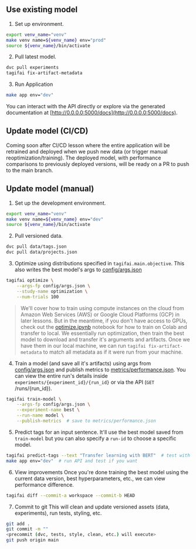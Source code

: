 ## Use existing model

1. Set up environment.
```bash
export venv_name="venv"
make venv name=${venv_name} env="prod"
source ${venv_name}/bin/activate
```

2. Pull latest model.
```bash
dvc pull experiments
tagifai fix-artifact-metadata
```

3. Run Application
```bash
make app env="dev"
```
You can interact with the API directly or explore via the generated documentation at [http://0.0.0.0:5000/docs](http://0.0.0.0:5000/docs).

## Update model (CI/CD)
Coming soon after CI/CD lesson where the entire application will be retrained and deployed when we push new data (or trigger manual reoptimization/training). The deployed model, with performance comparisons to previously deployed versions, will be ready on a PR to push to the main branch.

## Update model (manual)

1. Set up the development environment.
```bash
export venv_name="venv"
make venv name=${venv_name} env="dev"
source ${venv_name}/bin/activate
```

2. Pull versioned data.
```bash
dvc pull data/tags.json
dvc pull data/projects.json
```

3. Optimize using distributions specified in `tagifai.main.objective`. This also writes the best model's args to [config/args.json](https://github.com/GokuMohandas/applied-ml/blob/main/config/args.json)
```bash
tagifai optimize \
    --args-fp config/args.json \
    --study-name optimization \
    --num-trials 100
```
> We'll cover how to train using compute instances on the cloud from Amazon Web Services (AWS) or Google Cloud Platforms (GCP) in later lessons. But in the meantime, if you don't have access to GPUs, check out the [optimize.ipynb](https://colab.research.google.com/github/GokuMohandas/applied-ml/blob/main/notebooks/optimize.ipynb) notebook for how to train on Colab and transfer to local. We essentially run optimization, then train the best model to download and transfer it's arguments and artifacts. Once we have them in our local machine, we can run `tagifai fix-artifact-metadata` to match all metadata as if it were run from your machine.

4. Train a model (and save all it's artifacts) using args from [config/args.json](https://github.com/GokuMohandas/applied-ml/blob/main/config/args.json) and publish metrics to [metrics/performance.json](https://github.com/GokuMohandas/applied-ml/blob/main/metrics/performance.json). You can view the entire run's details inside `experiments/{experiment_id}/{run_id}` or via the API (`GET` /runs/{run_id}).
```bash
tagifai train-model \
    --args-fp config/args.json \
    --experiment-name best \
    --run-name model \
    --publish-metrics  # save to metrics/performance.json
```

5. Predict tags for an input sentence. It'll use the best model saved from `train-model` but you can also specify a `run-id` to choose a specific model.
```bash
tagifai predict-tags --text "Transfer learning with BERT"  # test with CLI app
make app env="dev"  # run API and test if you want
```

6. View improvements
Once you're done training the best model using the current data version, best hyperparameters, etc., we can view performance difference.
```bash
tagifai diff --commit-a workspace --commit-b HEAD
```

7. Commit to git
This will clean and update versioned assets (data, experiments), run tests, styling, etc.
```bash
git add .
git commit -m ""
<precommit (dvc, tests, style, clean, etc.) will execute>
git push origin main
```
